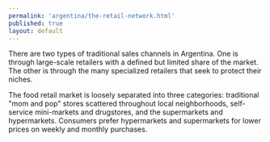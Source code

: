 ```yaml
--- 
permalink: 'argentina/the-retail-network.html' 
published: true 
layout: default
---
```

There are two types of traditional sales channels in Argentina. One is through large-scale retailers with a defined but limited share of the market. The other is through the many specialized retailers that seek to protect their niches.

The food retail market is loosely separated into three categories: traditional "mom and pop" stores scattered throughout local neighborhoods, self-service mini-markets and drugstores, and the supermarkets and hypermarkets. Consumers prefer hypermarkets and supermarkets for lower prices on weekly and monthly purchases.
